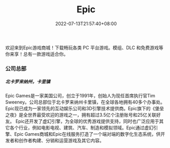 ﻿---
weight: 
title: "Epic"
description: "欢迎来到Epic游戏商城！下载畅玩各类 PC 平台游戏。模组、DLC 和免费游戏等你来享！总有一款游戏适合你。"
date: 2022-07-13T21:57:40+08:00
lastmod: 2022-07-13T16:45:40+08:00
draft: false
authors: ["MineW"]
featuredImage: "251.png"
link: "https://store.epicgames.com/zh-CN/"
tags: ["Epic","基础设施"]
categories: ["navigation"]
navigation: ["基础设施"]
lightgallery: true
toc: true
pinned: false
recommend: false
recommend1: false
---
欢迎来到Epic游戏商城！下载畅玩各类 PC 平台游戏。模组、DLC 和免费游戏等你来享！总有一款游戏适合你。

### 公司总部

##### 北卡罗来纳州，卡里镇

Epic Games是一家美国公司，创立于1991年，创始人为现任首席执行官Tim Sweeney。公司总部位于北卡罗来纳州卡里镇，在全球各地拥有40多个办事处。Epic现已成为一家领先的互动娱乐公司和3D引擎技术提供商。Epic旗下的《堡垒之夜》是全世界最受欢迎的游戏之一，拥有超过3.5亿个注册账号和25亿关联好友。
Epic还开发了虚幻引擎，为全球的优秀游戏提供支持，同时也广泛应用于其它各个行业，例如电影电视、建筑、汽车、制造和模拟领域。Epic通过虚幻引擎、Epic Games商城和Epic在线服务打造了一个端对端的数字化生态系统，供开发者和创作者构建、分销和运营游戏及其它内容。
 
